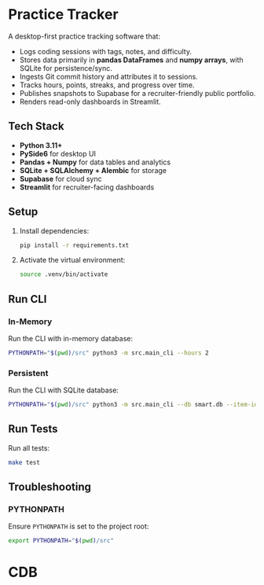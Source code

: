 # Practice Tracker

A desktop-first practice tracking software that:

- Logs coding sessions with tags, notes, and difficulty.
- Stores data primarily in **pandas DataFrames** and **numpy arrays**, with SQLite for persistence/sync.
- Ingests Git commit history and attributes it to sessions.
- Tracks hours, points, streaks, and progress over time.
- Publishes snapshots to Supabase for a recruiter-friendly public portfolio.
- Renders read-only dashboards in Streamlit.

## Tech Stack
- **Python 3.11+**
- **PySide6** for desktop UI
- **Pandas + Numpy** for data tables and analytics
- **SQLite + SQLAlchemy + Alembic** for storage
- **Supabase** for cloud sync
- **Streamlit** for recruiter-facing dashboards

## Setup

1. Install dependencies:
   ```bash
   pip install -r requirements.txt
   ```

2. Activate the virtual environment:
   ```bash
   source .venv/bin/activate
   ```

## Run CLI

### In-Memory
Run the CLI with in-memory database:
```bash
PYTHONPATH="$(pwd)/src" python3 -m src.main_cli --hours 2
```

### Persistent
Run the CLI with SQLite database:
```bash
PYTHONPATH="$(pwd)/src" python3 -m src.main_cli --db smart.db --item-id demo --target-hours 5 --hours 2
```

## Run Tests
Run all tests:
```bash
make test
```

## Troubleshooting

### PYTHONPATH
Ensure `PYTHONPATH` is set to the project root:
```bash
export PYTHONPATH="$(pwd)/src"
```

# CDB
